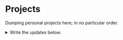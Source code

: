 # Projects

Dumping personal projects here; in no particular order.

<details>
  <summary>Write the updates below:</summary>
    <p>
      '''markdown
      [] 20221019: Take out all forlders except Project & Quiz
      [] 20221021...test
      '''
    <p>
 
</details>
